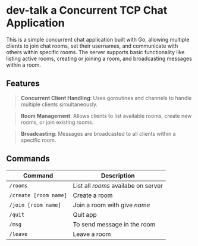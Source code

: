 # dev-talk a Concurrent TCP Chat Application

This is a simple concurrent chat application built with Go, allowing multiple clients to join chat rooms, set their usernames, and communicate with others within specific rooms. The server supports basic functionality like listing active rooms, creating or joining a room, and broadcasting messages within a room.

## Features
> **Concurrent Client Handling**: Uses goroutines and channels to handle multiple clients simultaneously.

> **Room Management**: Allows clients to list available rooms, create new rooms, or join existing rooms.

> **Broadcasting**: Messages are broadcasted to all clients within a specific room.


## Commands
| Command | Description |
| --- | --- |
| `/rooms` | List all *rooms* availabe on server |
| `/create [room name]` | Create a room |
| `/join [room name]` | Join a room with give *name* |
| `/quit` | Quit app |
| `/msg` | To send message in the room |
| `/leave` | Leave a room |
